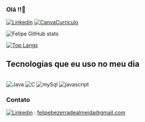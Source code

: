 ### Olá !!👋

[![Linkedin](https://img.shields.io/badge/LinkedIn-0077B5?style=for-the-badge&logo=linkedin&logoColor=white)](https://www.linkedin.com/in/felipe-bezerra-de-almeida-376b49230/) [![CanvaCurriculo](https://img.shields.io/badge/Canva-%2300C4CC.svg?&style=for-the-badge&logo=Canva&logoColor=white)](https://www.canva.com/design/DAFslS6iYZg/q2Myu2IqR7J96v7HQfa3kQ/edit?utm_content=DAFslS6iYZg&utm_campaign=designshare&utm_medium=link2&utm_source=sharebutton)

![Felipe GitHub stats](https://github-readme-stats.vercel.app/api?username=FelipeBalmeida&show_icons=true&theme=radical&cache_seconds=1800)


[![Top Langs](https://github-readme-stats.vercel.app/api/top-langs/?username=FelipeBalmeida&layout=pie)](https://github.com/anuraghazra/github-readme-stats)    

## Tecnologias que eu uso no meu dia

<div styLe="dysplay: inline_block"><br/>
    <img aling="center" alt="Java" src="https://img.shields.io/badge/Java-ED8B00?style=for-the-badge&logo=openjdk&logoColor=white" />
    <img aling="center" alt="C" src="https://img.shields.io/badge/C-00599C?style=for-the-badge&logo=c&logoColor=white" />
    <img aling="center" alt="mySql" src="https://img.shields.io/badge/MySQL-00000F?style=for-the-badge&logo=mysql&logoColor=white" />
    <img aling="center" alt="javascript" src="https://img.shields.io/badge/JavaScript-F7DF1E?style=for-the-badge&logo=javascript&logoColor=black" />
</div>

### Contato

[![Linkedin](https://img.shields.io/badge/Gmail-D14836?style=for-the-badge&logo=gmail&logoColor=white)](felipebezerradealmeida@gmail.com) : felipebezerradealmeida@gmail.com
